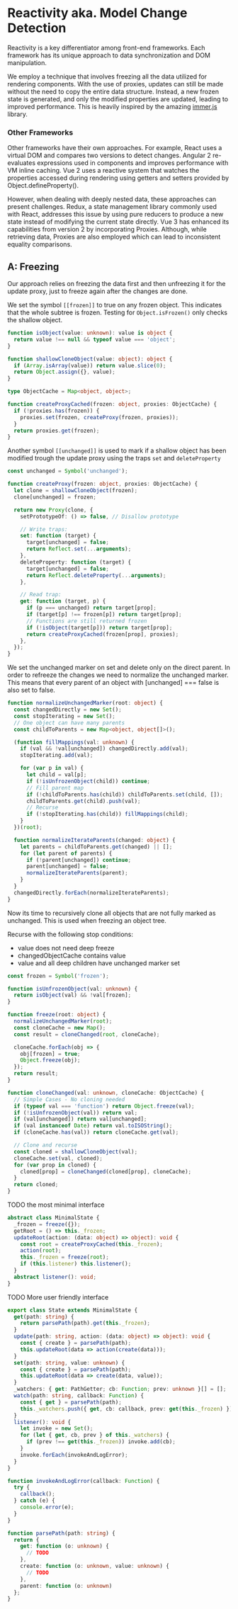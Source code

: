 # Reactivity aka. Model Change Detection

Reactivity is a key differentiator among front-end frameworks. Each framework
has its unique approach to data synchronization and DOM manipulation.

We employ a technique that involves freezing all the data utilized for rendering
components. With the use of proxies, updates can still be made without the need
to copy the entire data structure. Instead, a new frozen state is generated, and
only the modified properties are updated, leading to improved performance. This
is heavily inspired by the amazing [immer.js](https://github.com/immerjs/immer)
library.

### Other Frameworks

Other frameworks have their own approaches. For example, React uses a virtual
DOM and compares two versions to detect changes. Angular 2 re-evaluates
expressions used in components and improves performance with VM inline caching.
Vue 2 uses a reactive system that watches the properties accessed during
rendering using getters and setters provided by Object.defineProperty().

However, when dealing with deeply nested data, these approaches can present
challenges. Redux, a state management library commonly used with React,
addresses this issue by using pure reducers to produce a new state instead of
modifying the current state directly. Vue 3 has enhanced its capabilities from
version 2 by incorporating Proxies. Although, while retrieving data, Proxies are
also employed which can lead to inconsistent equality comparisons.

## A: Freezing

Our approach relies on freezing the data first and then unfreezing it for the
update proxy, just to freeze again after the changes are done.

We set the symbol `[[frozen]]` to true on any frozen object. This indicates that
the whole subtree is frozen. Testing for `Object.isFrozen()` only checks the
shallow object.

```typescript
function isObject(value: unknown): value is object {
  return value !== null && typeof value === 'object';
}

function shallowCloneObject(value: object): object {
  if (Array.isArray(value)) return value.slice(0);
  return Object.assign({}, value);
}

type ObjectCache = Map<object, object>;

function createProxyCached(frozen: object, proxies: ObjectCache) {
  if (!proxies.has(frozen)) {
    proxies.set(frozen, createProxy(frozen, proxies));
  }
  return proxies.get(frozen);
}
```

Another symbol `[[unchanged]]` is used to mark if a shallow object has been
modified trough the update proxy using the traps `set` and `deleteProperty`

```typescript
const unchanged = Symbol('unchanged');

function createProxy(frozen: object, proxies: ObjectCache) {
  let clone = shallowCloneObject(frozen);
  clone[unchanged] = frozen;

  return new Proxy(clone, {
    setPrototypeOf: () => false, // Disallow prototype

    // Write traps:
    set: function (target) {
      target[unchanged] = false;
      return Reflect.set(...arguments);
    },
    deleteProperty: function (target) {
      target[unchanged] = false;
      return Reflect.deleteProperty(...arguments);
    },

    // Read trap:
    get: function (target, p) {
      if (p === unchanged) return target[prop];
      if (target[p] !== frozen[p]) return target[prop];
      // Functions are still returned frozen
      if (!isObject(target[p])) return target[prop];
      return createProxyCached(frozen[prop], proxies);
    },
  });
}
```

We set the unchanged marker on set and delete only on the direct parent. In
order to refreeze the changes we need to normalize the unchanged marker. This
means that every parent of an object with [unchanged] === false is also set to
false.

```typescript
function normalizeUnchangedMarker(root: object) {
  const changedDirectly = new Set();
  const stopIterating = new Set();
  // One object can have many parents
  const childToParents = new Map<object, object[]>();

  (function fillMappings(val: unknown) {
    if (val && !val[unchanged]) changedDirectly.add(val);
    stopIterating.add(val);

    for (var p in val) {
      let child = val[p];
      if (!isUnfrozenObject(child)) continue;
      // Fill parent map
      if (!childToParents.has(child)) childToParents.set(child, []);
      childToParents.get(child).push(val);
      // Recurse
      if (!stopIterating.has(child)) fillMappings(child);
    }
  })(root);

  function normalizeIterateParents(changed: object) {
    let parents = childToParents.get(changed) || [];
    for (let parent of parents) {
      if (!parent[unchanged]) continue;
      parent[unchanged] = false;
      normalizeIterateParents(parent);
    }
  }
  changedDirectly.forEach(normalizeIterateParents);
}
```

Now its time to recursively clone all objects that are not fully marked as
unchanged. This is used when freezing an object tree.

Recurse with the following stop conditions:

- value does not need deep freeze
- changedObjectCache contains value
- value and all deep children have unchanged marker set

```typescript
const frozen = Symbol('frozen');

function isUnfrozenObject(val: unknown) {
  return isObject(val) && !val[frozen];
}

function freeze(root: object) {
  normalizeUnchangedMarker(root);
  const cloneCache = new Map();
  const result = cloneChanged(root, cloneCache);

  cloneCache.forEach(obj => {
    obj[frozen] = true;
    Object.freeze(obj);
  });
  return result;
}

function cloneChanged(val: unknown, cloneCache: ObjectCache) {
  // Simple Cases - No cloning needed
  if (typeof val === 'function') return Object.freeze(val);
  if (!isUnfrozenObject(val)) return val;
  if (val[unchanged]) return val[unchanged];
  if (val instanceof Date) return val.toISOString();
  if (cloneCache.has(val)) return cloneCache.get(val);

  // Clone and recurse
  const cloned = shallowCloneObject(val);
  cloneCache.set(val, cloned);
  for (var prop in cloned) {
    cloned[prop] = cloneChanged(cloned[prop], cloneCache);
  }
  return cloned;
}
```

TODO the most minimal interface

```typescript
abstract class MinimalState {
  _frozen = freeze({});
  getRoot = () => this._frozen;
  updateRoot(action: (data: object) => object): void {
    const root = createProxyCached(this._frozen);
    action(root);
    this._frozen = freeze(root);
    if (this.listener) this.listener();
  }
  abstract listener(): void;
}
```

TODO More user friendly interface

```typescript
export class State extends MinimalState {
  get(path: string) {
    return parsePath(path).get(this._frozen);
  }
  update(path: string, action: (data: object) => object): void {
    const { create } = parsePath(path);
    this.updateRoot(data => action(create(data)));
  }
  set(path: string, value: unknown) {
    const { create } = parsePath(path);
    this.updateRoot(data => create(data, value));
  }
  _watchers: { get: PathGetter; cb: Function; prev: unknown }[] = [];
  watch(path: string, callback: Function) {
    const { get } = parsePath(path);
    this._watchers.push({ get, cb: callback, prev: get(this._frozen) });
  }
  listener(): void {
    let invoke = new Set();
    for (let { get, cb, prev } of this._watchers) {
      if (prev !== get(this._frozen)) invoke.add(cb);
    }
    invoke.forEach(invokeAndLogError);
  }
}

function invokeAndLogError(callback: Function) {
  try {
    callback();
  } catch (e) {
    console.error(e);
  }
}
```

```typescript
function parsePath(path: string) {
  return {
    get: function (o: unknown) {
      // TODO
    },
    create: function (o: unknown, value: unknown) {
      // TODO
    },
    parent: function (o: unknown)
  };
}
```
